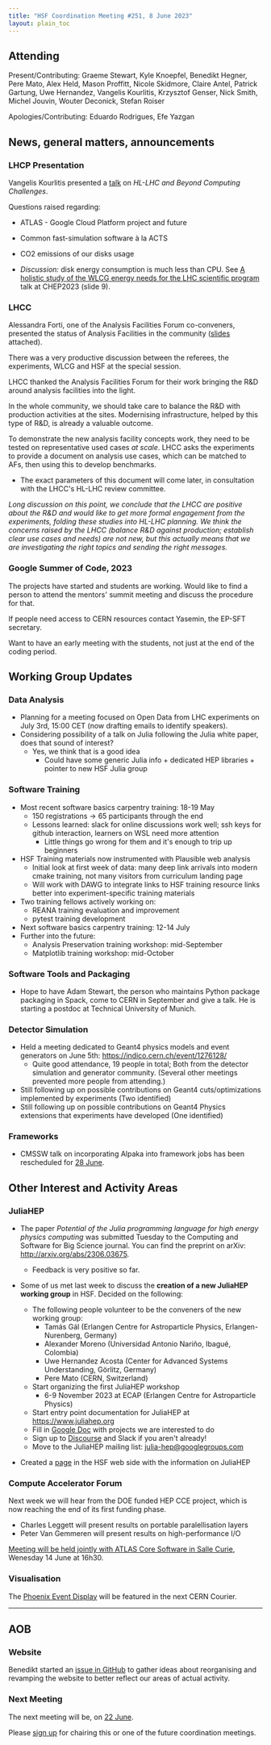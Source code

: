 ```yaml
---
title: "HSF Coordination Meeting #251, 8 June 2023"
layout: plain_toc
---
```


## Attending

Present/Contributing: Graeme Stewart, Kyle Knoepfel, Benedikt Hegner, Pere Mato,
Alex Held, Mason Proffitt, Nicole Skidmore, Claire Antel, Patrick Gartung, Uwe
Hernandez, Vangelis Kourlitis, Krzysztof Genser, Nick Smith, Michel Jouvin,
Wouter Deconick, Stefan Roiser

Apologies/Contributing: Eduardo Rodrigues, Efe Yazgan

## News, general matters, announcements

### LHCP Presentation

Vangelis Kourlitis presented a
[talk](https://indico.cern.ch/event/1198609/contributions/5370078/) on _HL-LHC
and Beyond Computing Challenges_.

Questions raised regarding:

- ATLAS - Google Cloud Platform project and future
- Common fast-simulation software à la ACTS
- CO2 emissions of our disks usage

- _Discussion:_ disk energy consumption is much less than CPU. See
  [A holistic study of the WLCG energy needs for the LHC scientific program](https://indico.jlab.org/event/459/contributions/11499/attachments/9236/14205/WLCGEnergyNeedsCHEP2023.pdf)
  talk at CHEP2023 (slide 9).

### LHCC

Alessandra Forti, one of the Analysis Facilities Forum co-conveners, presented
the status of Analysis Facilities in the community
([slides](https://indico.cern.ch/event/1225017/attachments/2552956/4612708/20230605_LHCC_AF_progress_report-8.pdf)
attached).

There was a very productive discussion between the referees, the experiments,
WLCG and HSF at the special session.

LHCC thanked the Analysis Facilities Forum for their work bringing the R&D
around analysis facilities into the light.

In the whole community, we should take care to balance the R&D with production
activities at the sites. Modernising infrastructure, helped by this type of R&D,
is already a valuable outcome.

To demonstrate the new analysis facility concepts work, they need to be tested
on representative used cases _at scale_. LHCC asks the experiments to provide a
document on analysis use cases, which can be matched to AFs, then using this to
develop benchmarks.

- The exact parameters of this document will come later, in consultation with
  the LHCC's HL-LHC review committee.

_Long discussion on this point, we conclude that the LHCC are positive about the
R&D and would like to get more formal engagement from the experiments, folding
these studies into HL-LHC planning. We think the concerns raised by the LHCC
(balance R&D against production; establish clear use cases and needs) are not
new, but this actually means that we are investigating the right topics and
sending the right messages._

### Google Summer of Code, 2023

The projects have started and students are working. Would like to find a person
to attend the mentors' summit meeting and discuss the procedure for that.

If people need access to CERN resources contact Yasemin, the EP-SFT secretary.

Want to have an early meeting with the students, not just at the end of the
coding period.

## Working Group Updates

### Data Analysis

- Planning for a meeting focused on Open Data from LHC experiments on July 3rd,
  15:00 CET (now drafting emails to identify speakers).
- Considering possibility of a talk on Julia following the Julia white paper,
  does that sound of interest?
  - Yes, we think that is a good idea
    - Could have some generic Julia info + dedicated HEP libraries + pointer to
      new HSF Julia group

### Software Training

- Most recent software basics carpentry training: 18-19 May
  - 150 registrations -> 65 participants through the end
  - Lessons learned: slack for online discussions work well; ssh keys for github
    interaction, learners on WSL need more attention
    - Little things go wrong for them and it's enough to trip up beginners
- HSF Training materials now instrumented with Plausible web analysis
  - Initial look at first week of data: many deep link arrivals into modern
    cmake training, not many visitors from curriculum landing page
  - Will work with DAWG to integrate links to HSF training resource links better
    into experiment-specific training materials
- Two training fellows actively working on:
  - REANA training evaluation and improvement
  - pytest training development
- Next software basics carpentry training: 12-14 July
- Further into the future:
  - Analysis Preservation training workshop: mid-September
  - Matplotlib training workshop: mid-October

### Software Tools and Packaging

- Hope to have Adam Stewart, the person who maintains Python package packaging
  in Spack, come to CERN in September and give a talk. He is starting a postdoc
  at Technical University of Munich.

### Detector Simulation

- Held a meeting dedicated to Geant4 physics models and event generators on June
  5th: <https://indico.cern.ch/event/1276128/>
  - Quite good attendance, 19 people in total; Both from the detector simulation
    and generator community. (Several other meetings prevented more people from
    attending.)
- Still following up on possible contributions on Geant4 cuts/optimizations
  implemented by experiments (Two identified)
- Still following up on possible contributions on Geant4 Physics extensions that
  experiments have developed (One identified)

### Frameworks

- CMSSW talk on incorporating Alpaka into framework jobs has been rescheduled
  for [28 June](https://indico.cern.ch/event/1281987/).

## Other Interest and Activity Areas

### JuliaHEP

- The paper _Potential of the Julia programming language for high energy physics
  computing_ was submitted Tuesday to the Computing and Software for Big Science
  journal. You can find the preprint on arXiv:
  <http://arxiv.org/abs/2306.03675>.
  - Feedback is very positive so far.
- Some of us met last week to discuss the **creation of a new JuliaHEP working
  group** in HSF. Decided on the following:

  - The following people volunteer to be the conveners of the new working group:
    - Tamás Gál (Erlangen Centre for Astroparticle Physics, Erlangen-Nurenberg,
      Germany)
    - Alexander Moreno (Universidad Antonio Nariño, Ibagué, Colombia)
    - Uwe Hernandez Acosta (Center for Advanced Systems Understanding, Görlitz,
      Germany)
    - Pere Mato (CERN, Switzerland)
  - Start organizing the first JuliaHEP workshop
    - 6-9 November 2023 at ECAP (Erlangen Centre for Astroparticle Physics)
  - Start entry point documentation for JuliaHEP at <https://www.juliahep.org>
  - Fill in
    [Google Doc](https://docs.google.com/document/d/19Q3bWnumKLkfG4FyhLidv3IGhQq01azFQzvInL-Ty8o/edit#)
    with projects we are interested to do
  - Sign up to [Discourse](https://discourse.julialang.org) and Slack if you
    aren't already!
  - Move to the JuliaHEP mailing list: <julia-hep@googlegroups.com>

- Created a
  [page](https://hepsoftwarefoundation.org/workinggroups/juliahep.html) in the
  HSF web side with the information on JuliaHEP

### Compute Accelerator Forum

Next week we will hear from the DOE funded HEP CCE project, which is now
reaching the end of its first funding phase.

- Charles Leggett will present results on portable paralellisation layers
- Peter Van Gemmeren will present results on high-performance I/O

[Meeting will be held jointly with ATLAS Core Software in Salle Curie](https://indico.cern.ch/event/1264297/),
Wenesday 14 June at 16h30.

### Visualisation

The [Phoenix Event Display](https://github.com/HSF/phoenix) will be featured in
the next CERN Courier.

---

## AOB

### Website

Benedikt started an
[issue in GitHub](https://github.com/HSF/hsf.github.io/issues/1411) to gather
ideas about reorganising and revamping the website to better reflect our areas
of actual activity.

### Next Meeting

The next meeting will be, on [22 June](https://indico.cern.ch/event/1225018/).

Please
[sign up](https://docs.google.com/spreadsheets/d/1Z1Z4payCpieOLiVFcC6y9j-KCj71u6xX232LHUgIHfI/edit)
for chairing this or one of the future coordination meetings.
